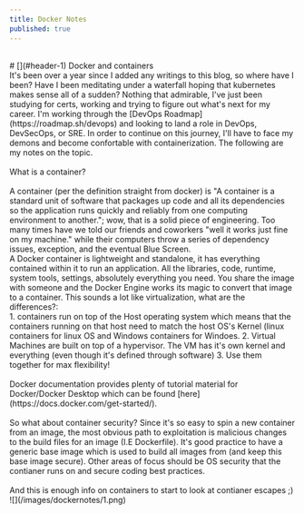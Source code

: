 ```yaml
---
title: Docker Notes 
published: true
---
```

<br/>
# [](#header-1) Docker and containers
<br/>
It's been over a year since I added any writings to this blog, so where have I been? Have I been meditating under a waterfall hoping that kubernetes makes sense all of a sudden? Nothing that admirable, I've just been studying for certs, working and trying to figure out what's next for my career. I'm working through the [DevOps Roadmap](https://roadmap.sh/devops) and looking to land a role in DevOps, DevSecOps, or SRE. In order to continue on this journey, I'll have to face my demons and become confortable with containerization. The following are my notes on the topic.
<br/>
<br/>
What is a container?
<br/>
<br/>
A container (per the definition straight from docker) is "A container is a standard unit of software that packages up code and all its dependencies so the application runs quickly and reliably from one computing environment to another."; wow, that is a solid piece of engineering. Too many times have we told our friends and coworkers "well it works just fine on my machine." while their computers throw a series of dependency issues, exception, and the eventual Blue Screen. 
<br/>
A Docker container is lightweight and standalone, it has everything contained within it to run an application. All the libraries, code, runtime, system tools, settings, absolutely everything you need. You share the image with someone and the Docker Engine works its magic to convert that image to a container. This sounds a lot like virtualization, what are the differences?:
<br/>
1. containers run on top of the Host operating system which means that the containers running on that host need to match the host OS's Kernel (linux containers for linux OS and Windows containers for Windoes.
2. Virtual Machines are built on top of a hypervisor. The VM has it's own kernel and everything (even though it's defined through software) 
3. Use them together for max flexibility!
<br/>
<br/>
Docker documentation provides plenty of tutorial material for Docker/Docker Desktop which can be found [here](https://docs.docker.com/get-started/). 
<br/>
<br/>
So what about container security? Since it's so easy to spin a new container from an image, the most obvious path to exploitation is malicious changes to the build files for an image (I.E Dockerfile). It's good practice to have a generic base image which is used to build all images from (and keep this base image secure). Other areas of focus should be OS security that the contianer runs on and secure coding best practices.
<br/>
<br/>
And this is enough info on containers to start to look at contianer escapes ;)
<br/>
![](/images/dockernotes/1.png)
